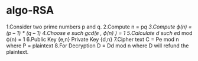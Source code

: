 # algo-RSA
1.Consider two prime numbers p and q.
2.Compute n = p*q
3.Compute ϕ(n) = (p – 1) * (q – 1)
4.Choose e such gcd(e , ϕ(n) ) = 1
5.Calculate d such e*d mod ϕ(n) = 1
6.Public Key {e,n} Private Key {d,n}
7.Cipher text C = Pe mod n where P = plaintext
8.For Decryption D = Dd mod n where D will refund the plaintext.
